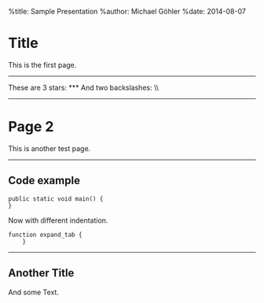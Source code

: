 %title: Sample Presentation
%author: Michael Göhler
%date: 2014-08-07

Title
=====

This is the first page.

------------------------------------

These are 3 stars: \*\*\*
And two backslashes: \\\\

---

# Page 2

This is another test page.

* * *

## Code example

	public static void main() {
    }

Now with different indentation.

	function expand_tab {
        }

***

Another Title
-------------

And some Text.

